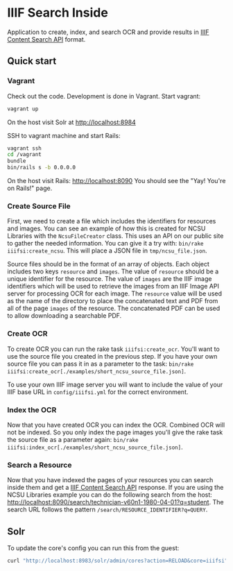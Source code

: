 # IIIF Search Inside

Application to create, index, and search OCR and provide results in [IIIF Content Search API](http://iiif.io/api/search/) format.

## Quick start

### Vagrant
Check out the code. Development is done in Vagrant. Start vagrant:

```sh
vagrant up
```

On the host visit Solr at <http://localhost:8984>

SSH to vagrant machine and start Rails:
```sh
vagrant ssh
cd /vagrant
bundle
bin/rails s -b 0.0.0.0
```

On the host visit Rails: <http://localhost:8090>
You should see the "Yay! You're on Rails!" page.

### Create Source File

First, we need to create a file which includes the identifiers for resources and images. You can see an example of how this is created for NCSU Libraries with the `NcsuFileCreator` class. This uses an API on our public site to gather the needed information. You can give it a try with: `bin/rake iiifsi:create_ncsu`. This will place a JSON file in `tmp/ncsu_file.json`.

Source files should be in the format of an array of objects. Each object includes two keys `resource` and `images`. The value of `resource` should be a unique identifier for the resource. The value of `images` are the IIIF image identifiers which will be used to retrieve the images from an IIIF Image API server for processing OCR for each image. The `resource` value will be used as the name of the directory to place the concatenated text and PDF from all of the page `images` of the resource. The concatenated PDF can be used to allow downloading a searchable PDF.

### Create OCR

To create OCR you can run the rake task `iiifsi:create_ocr`. You'll want to use the source file you created in the previous step. If you have your own source file you can pass it in as a parameter to the task: `bin/rake iiifsi:create_ocr[./examples/short_ncsu_source_file.json]`.

To use your own IIIF image server you will want to include the value of your IIIF base URL in `config/iiifsi.yml` for the correct environment.

### Index the OCR

Now that you have created OCR you can index the OCR. Combined OCR will not be indexed. So you only index the page images you'll give the rake task the source file as a parameter again: `bin/rake iiifsi:index_ocr[./examples/short_ncsu_source_file.json]`.

### Search a Resource

Now that you have indexed the pages of your resources you can search inside them and get a [IIIF Content Search API](http://iiif.io/api/search/) response. If you are using the NCSU Libraries example you can do the following search from the host: <http://localhost:8090/search/technician-v60n1-1980-04-01?q=student>. The search URL follows the pattern `/search/RESOURCE_IDENTIFIER?q=QUERY`.

## Solr

To update the core's config you can run this from the guest:

```sh
curl "http://localhost:8983/solr/admin/cores?action=RELOAD&core=iiifsi"
```
